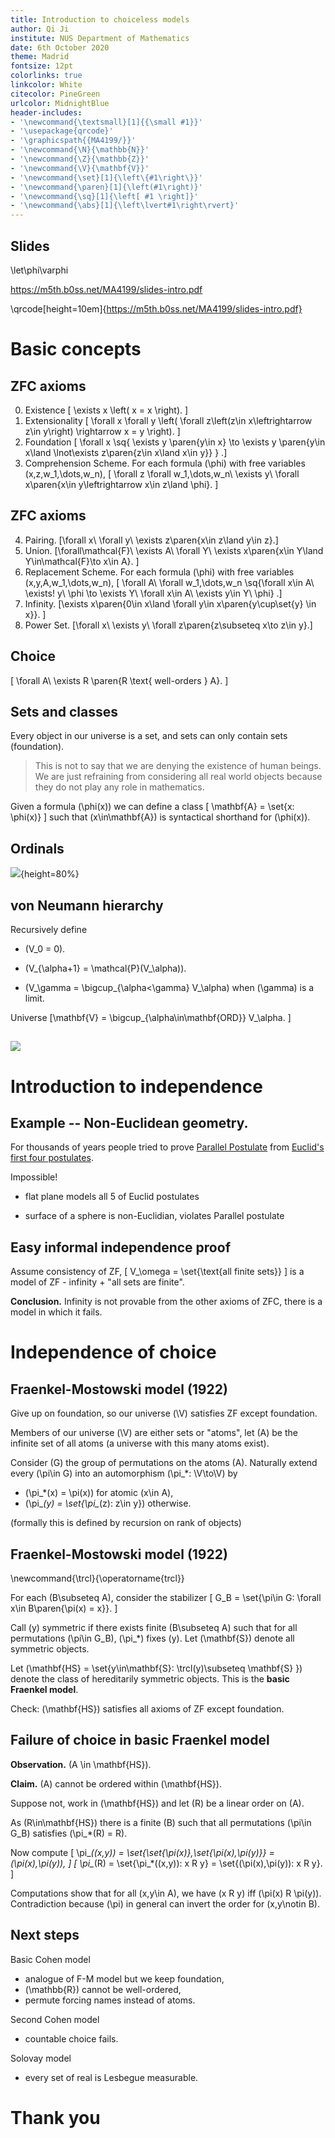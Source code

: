 ```yaml
---
title: Introduction to choiceless models
author: Qi Ji
institute: NUS Department of Mathematics
date: 6th October 2020
theme: Madrid
fontsize: 12pt
colorlinks: true
linkcolor: White
citecolor: PineGreen
urlcolor: MidnightBlue
header-includes:
- '\newcommand{\textsmall}[1]{{\small #1}}'
- '\usepackage{qrcode}'
- '\graphicspath{{MA4199/}}'
- '\newcommand{\N}{\mathbb{N}}'
- '\newcommand{\Z}{\mathbb{Z}}'
- '\newcommand{\V}{\mathbf{V}}'
- '\newcommand{\set}[1]{\left\{#1\right\}}'
- '\newcommand{\paren}[1]{\left(#1\right)}'
- '\newcommand{\sq}[1]{\left[ #1 \right]}'
- '\newcommand{\abs}[1]{\left\lvert#1\right\rvert}'
---
```


## Slides

\let\phi\varphi

<https://m5th.b0ss.net/MA4199/slides-intro.pdf>

\qrcode[height=10em]{https://m5th.b0ss.net/MA4199/slides-intro.pdf}

# Basic concepts

## ZFC axioms

0. Existence \[ \exists x \left( x = x \right). \]
1. Extensionality \[ \forall x \forall y \left( \forall z\left(z\in x\leftrightarrow z\in y\right) \rightarrow x = y \right). \]
2. Foundation \[ \forall x \sq{ \exists y \paren{y\in x} \to \exists y \paren{y\in x\land \lnot\exists z\paren{z\in x\land x\in y}} } .\]
3. Comprehension Scheme. For each formula \(\phi\) with free variables \(x,z,w_1,\dots,w_n\), \[ \forall z \forall w_1,\dots,w_n\ \exists y\ \forall x\paren{x\in y\leftrightarrow x\in z\land \phi}. \]

## ZFC axioms

4. Pairing. \[\forall x\ \forall y\ \exists z\paren{x\in z\land y\in z}.\]
5. Union. \[\forall\mathcal{F}\ \exists A\ \forall Y\ \exists x\paren{x\in Y\land Y\in\mathcal{F}\to x\in A}. \]
6. Replacement Scheme. For each formula \(\phi\) with free variables \(x,y,A,w_1,\dots,w_n\), \[ \forall A\ \forall w_1,\dots,w_n \sq{\forall x\in A\ \exists! y\ \phi \to \exists Y\ \forall x\in A\ \exists y\in Y\ \phi} .\]
7. Infinity. \[\exists x\paren{0\in x\land \forall y\in x\paren{y\cup\set{y} \in x}}. \]
8. Power Set. \[\forall x\ \exists y\ \forall z\paren{z\subseteq x\to z\in y}.\]

## Choice

\[ \forall A\ \exists R \paren{R \text{ well-orders } A}. \]

## Sets and classes

Every object in our universe is a set, and sets can only contain sets (foundation).

> This is not to say that we are denying the existence of human beings. We are just refraining from considering all
real world objects because they do not play any role in mathematics.

Given a formula \(\phi(x)\) we can define a class \[ \mathbf{A} = \set{x: \phi(x)} \]
such that \(x\in\mathbf{A}\) is syntactical shorthand for \(\phi(x)\).

## Ordinals

![](ordinals.png){height=80%}

## von Neumann hierarchy

Recursively define

* \(V_0 = 0\).

* \(V_{\alpha+1} = \mathcal{P}(V_\alpha)\).

* \(V_\gamma = \bigcup_{\alpha<\gamma} V_\alpha\) when \(\gamma\) is a limit.

Universe
\[\mathbf{V} = \bigcup_{\alpha\in\mathbf{ORD}} V_\alpha. \]

## 

![](von-neumann-hierarchy.png)

# Introduction to independence

## Example -- Non-Euclidean geometry.

For thousands of years people tried to prove [Parallel Postulate](https://en.wikibooks.org/wiki/Geometry/Five_Postulates_of_Euclidean_Geometry) from [Euclid's first four postulates](https://en.wikibooks.org/wiki/Geometry/Five_Postulates_of_Euclidean_Geometry).

Impossible!

* flat plane models all 5 of Euclid postulates

* surface of a sphere is non-Euclidian, violates Parallel postulate



## Easy informal independence proof

Assume consistency of ZF,
\[ V_\omega = \set{\text{all finite sets}} \] is a model of ZF - infinity + "all sets are finite".

**Conclusion.**
Infinity is not provable from the other axioms of ZFC, there is a model in which it fails.


# Independence of choice

## Fraenkel-Mostowski model (1922)

Give up on foundation, so our universe \(\V\) satisfies ZF except foundation.

Members of our universe \(\V\) are either sets or "atoms", let \(A\) be the infinite set of all atoms (a universe with this many atoms exist).

Consider \(G\) the group of permutations on the atoms \(A\).
Naturally extend every \(\pi\in G\) into an automorphism \(\pi_*: \V\to\V\) by

* \(\pi_*(x) = \pi(x)\) for atomic \(x\in A\),
* \(\pi_*(y) = \set{\pi_*(z): z\in y}\) otherwise.

(formally this is defined by recursion on rank of objects)

## Fraenkel-Mostowski model (1922)

\newcommand{\trcl}{\operatorname{trcl}}

For each \(B\subseteq A\), consider the stabilizer
\[ G_B = \set{\pi\in G: \forall x\in B\paren{\pi(x) = x}}. \]

Call \(y\) symmetric if there exists finite \(B\subseteq A\)
such that for all permutations \(\pi\in G_B\), \(\pi_*\) fixes \(y\).
Let \(\mathbf{S}\) denote all symmetric objects.

Let \(\mathbf{HS} = \set{y\in\mathbf{S}: \trcl(y)\subseteq \mathbf{S} }\) denote the class of hereditarily symmetric objects.
This is the **basic Fraenkel model**.

Check: \(\mathbf{HS}\) satisfies all axioms of ZF except foundation.

## Failure of choice in basic Fraenkel model

**Observation.** \(A \in \mathbf{HS}\).

**Claim.** \(A\) cannot be ordered within \(\mathbf{HS}\).

Suppose not, work in \(\mathbf{HS}\) and let \(R\) be a linear order on \(A\).

As \(R\in\mathbf{HS}\) there is a finite \(B\) such that
all permutations \(\pi\in G_B\) satisfies \(\pi_*(R) = R\).

Now compute
\[ \pi_*((x,y)) = \set{\set{\pi(x)},\set{\pi(x),\pi(y)}} = (\pi(x),\pi(y)), \]
\[ \pi_*(R) = \set{\pi_*((x,y)): x R y} = \set{(\pi(x),\pi(y)): x R y}. \]

Computations show that for all \(x,y\in A\), we have \(x R y\) iff \(\pi(x) R \pi(y)\).
Contradiction because \(\pi\) in general can invert the order for \(x,y\notin B\).



## Next steps

Basic Cohen model

* analogue of F-M model but we keep foundation,
* \(\mathbb{R}\) cannot be well-ordered,
* permute forcing names instead of atoms.

Second Cohen model

* countable choice fails.

Solovay model

* every set of real is Lesbegue measurable.

# Thank you
